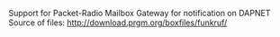 Support for Packet-Radio Mailbox Gateway for notification on DAPNET
Source of files: http://download.prgm.org/boxfiles/funkruf/
